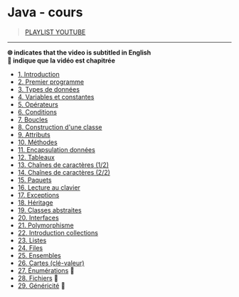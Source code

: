 # Java - cours

> [PLAYLIST YOUTUBE](https://www.youtube.com/playlist?list=PLrSOXFDHBtfHkq8dd3BbSaopVgRSYtgPv)

---

**🌐 indicates that the video is subtitled in English**<br>
**🔢 indique que la vidéo est chapitrée**

+ [1. Introduction](https://www.youtube.com/watch?v=_l4pJ7HCrl4)
+ [2. Premier programme](https://www.youtube.com/watch?v=cvpkw2ZN4Ps)
+ [3. Types de données](https://www.youtube.com/watch?v=7Buk7i_RGok)
+ [4. Variables et constantes](https://www.youtube.com/watch?v=ilJGviAXoTM)
+ [5. Opérateurs](https://www.youtube.com/watch?v=OgPU8mFAgro)
+ [6. Conditions](https://www.youtube.com/watch?v=0rANfWRfc_c)
+ [7. Boucles](https://www.youtube.com/watch?v=ws0JqA7bPN0)
+ [8. Construction d'une classe](https://www.youtube.com/watch?v=IZ8wKErw0_Y)
+ [9. Attributs](https://www.youtube.com/watch?v=48wGbUfFtfM)
+ [10. Méthodes](https://www.youtube.com/watch?v=FkB7N0w81Dk)
+ [11. Encapsulation données](https://www.youtube.com/watch?v=zM_Qf07fEyc)
+ [12. Tableaux](https://www.youtube.com/watch?v=VdvUYGs17Ek)
+ [13. Chaînes de caractères (1/2)](https://www.youtube.com/watch?v=wvQQ5263pvI)
+ [14. Chaînes de caractères (2/2)](https://www.youtube.com/watch?v=EphmNLfZ2hM)
+ [15. Paquets](https://www.youtube.com/watch?v=8xVLSfM5UhY)
+ [16. Lecture au clavier](https://www.youtube.com/watch?v=fa84_nrUrMw)
+ [17. Exceptions](https://www.youtube.com/watch?v=UEISfoJaOyk)
+ [18. Héritage](https://www.youtube.com/watch?v=8TSVW7SV0KA)
+ [19. Classes abstraites](https://www.youtube.com/watch?v=dd0_nYhtaKQ)
+ [20. Interfaces](https://www.youtube.com/watch?v=M0hkhOoOIHg)
+ [21. Polymorphisme](https://www.youtube.com/watch?v=CPxrEntMxsQ)
+ [22. Introduction collections](https://www.youtube.com/watch?v=ov3d4s5w_m0)
+ [23. Listes](https://www.youtube.com/watch?v=eXYLsxQvIF4)
+ [24. Files](https://www.youtube.com/watch?v=TLPqZ6QOeBo)
+ [25. Ensembles](https://www.youtube.com/watch?v=lBa9_JzgBEE)
+ [26. Cartes (clé-valeur)](https://www.youtube.com/watch?v=l1pXrZByaAM)
+ [27. Énumérations](https://www.youtube.com/watch?v=7cdTn1bvNJc) 🔢
+ [28. Fichiers](https://www.youtube.com/watch?v=RYsa_zEe4Xs) 🔢
+ [29. Généricité](#) 🔢
